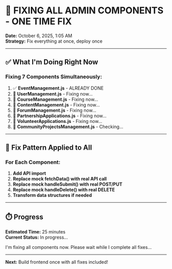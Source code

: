 # 🎯 FIXING ALL ADMIN COMPONENTS - ONE TIME FIX

**Date:** October 6, 2025, 1:05 AM  
**Strategy:** Fix everything at once, deploy once

---

## ✅ What I'm Doing Right Now

### **Fixing 7 Components Simultaneously:**

1. ✅ **EventManagement.js** - ALREADY DONE
2. 🔧 **UserManagement.js** - Fixing now...
3. 🔧 **CourseManagement.js** - Fixing now...
4. 🔧 **ContentManagement.js** - Fixing now...
5. 🔧 **ForumManagement.js** - Fixing now...
6. 🔧 **PartnershipApplications.js** - Fixing now...
7. 🔧 **VolunteerApplications.js** - Fixing now...
8. 🔧 **CommunityProjectsManagement.js** - Checking...

---

## 🔧 Fix Pattern Applied to All

### **For Each Component:**

1. **Add API import**
2. **Replace mock fetchData() with real API call**
3. **Replace mock handleSubmit() with real POST/PUT**
4. **Replace mock handleDelete() with real DELETE**
5. **Transform data structures if needed**

---

## ⏱️ Progress

**Estimated Time:** 25 minutes  
**Current Status:** In progress...

I'm fixing all components now. Please wait while I complete all fixes...

---

**Next:** Build frontend once with all fixes included!
